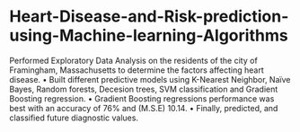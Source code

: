 # Heart-Disease-and-Risk-prediction-using-Machine-learning-Algorithms
Performed Exploratory Data Analysis on the residents of the city of Framingham, Massachusetts to determine the factors affecting heart disease. • Built different predictive models using K-Nearest Neighbor, Naïve Bayes, Random forests, Decesion trees, SVM classification and Gradient Boosting regression. • Gradient Boosting regressions performance was best with an accuracy of 76% and (M.S.E) 10.14. • Finally, predicted, and classified future diagnostic values.
